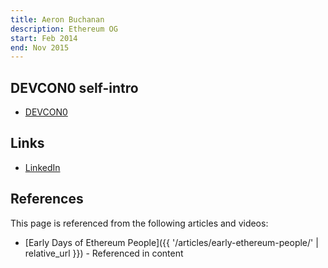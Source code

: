 ```yaml
---
title: Aeron Buchanan
description: Ethereum OG
start: Feb 2014
end: Nov 2015
---
```


## DEVCON0 self-intro
- [DEVCON0](https://youtu.be/_BvvUlKDqp0?t=15m42s)

## Links
- [LinkedIn](https://www.linkedin.com/in/ambuchanan/)

## References

This page is referenced from the following articles and videos:

- [Early Days of Ethereum People]({{ '/articles/early-ethereum-people/' | relative_url }}) - Referenced in content